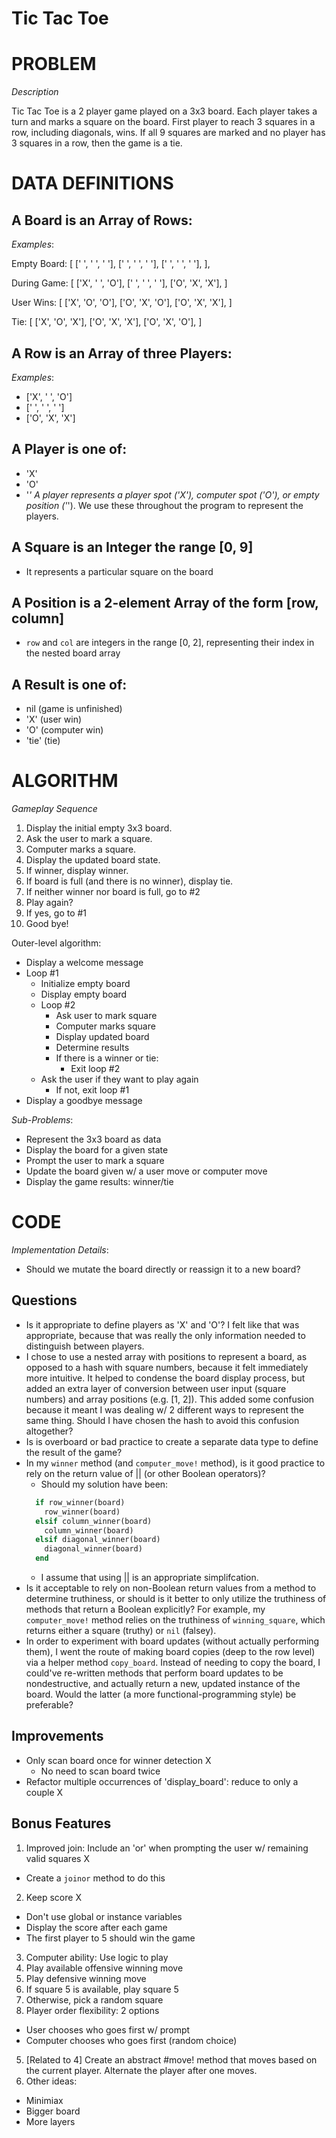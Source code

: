 # Tic Tac Toe

# PROBLEM

*Description*

Tic Tac Toe is a 2 player game played on a 3x3 board. Each player takes a turn and
marks a square on the board. First player to reach 3 squares in a row, including diagonals,
wins. If all 9 squares are marked and no player has 3 squares in a row, then the game is a tie.

# DATA DEFINITIONS

## A Board is an Array of Rows:

*Examples*:

Empty Board:
[
  [' ', ' ', ' '],
  [' ', ' ', ' '],
  [' ', ' ', ' '],
],

During Game:
[
  ['X', ' ', 'O'],
  [' ', ' ', ' '],
  ['O', 'X', 'X'],
]

User Wins: 
[
  ['X', 'O', 'O'],
  ['O', 'X', 'O'],
  ['O', 'X', 'X'],
]

Tie:
[
  ['X', 'O', 'X'],
  ['O', 'X', 'X'],
  ['O', 'X', 'O'],
]

## A Row is an Array of three Players:

*Examples*:
- ['X', ' ', 'O']
- [' ', ' ', ' ']
- ['O', 'X', 'X']

## A Player is one of:
- 'X'
- 'O'
- '_'
A player represents a player spot ('X'), computer spot ('O'), or empty position ('_'). We use these throughout the program to represent the players.

## A Square is an Integer the range [0, 9]
- It represents a particular square on the board

## A Position is a 2-element Array of the form [row, column]
- `row` and `col` are integers in the range [0, 2], representing their index in the nested board array

## A Result is one of:
- nil (game is unfinished)
- 'X' (user win)
- 'O' (computer win)
- 'tie' (tie)

# ALGORITHM

*Gameplay Sequence*

1. Display the initial empty 3x3 board.
2. Ask the user to mark a square.
3. Computer marks a square.
4. Display the updated board state.
5. If winner, display winner.
6. If board is full (and there is no winner), display tie.
7. If neither winner nor board is full, go to #2
8. Play again?
9. If yes, go to #1
10. Good bye!

Outer-level algorithm:
- Display a welcome message
- Loop #1
  - Initialize empty board
  - Display empty board
  - Loop #2
    - Ask user to mark square
    - Computer marks square
    - Display updated board
    - Determine results
    - If there is a winner or tie:
      - Exit loop #2
  - Ask the user if they want to play again
    - If not, exit loop #1
- Display a goodbye message


*Sub-Problems*:
- Represent the 3x3 board as data
- Display the board for a given state
- Prompt the user to mark a square
- Update the board given w/ a user move or computer move
- Display the game results: winner/tie

# CODE

*Implementation Details*:
- Should we mutate the board directly or reassign it to a new board?

## Questions

- Is it appropriate to define players as 'X' and 'O'? I felt like that was appropriate, because that was really the only information needed to distinguish between players.
- I chose to use a nested array with positions to represent a board, as opposed to a hash with square numbers, because it felt immediately more intuitive. It helped to condense the board display process, but added an extra layer of conversion between user input (square numbers) and array positions (e.g. [1, 2]). This added some confusion because it meant I was dealing w/ 2 different ways to represent the same thing. Should I have chosen the hash to avoid this confusion altogether?
- Is is overboard or bad practice to create a separate data type to define the result of the game?
- In my `winner` method (and `computer_move!` method), is it good practice to rely on the return value of || (or other Boolean operators)?
  - Should my solution have been:
  ```ruby
    if row_winner(board)
      row_winner(board)
    elsif column_winner(board)
      column_winner(board)
    elsif diagonal_winner(board)
      diagonal_winner(board)
    end
  ```
  - I assume that using || is an appropriate simplifcation.
- Is it acceptable to rely on non-Boolean return values from a method to determine truthiness, or should is it better to only utilize the truthiness of methods that return a Boolean explicitly? For example, my `computer_move!` method relies on the truthiness of `winning_square`, which returns either a square (truthy) or `nil` (falsey).
- In order to experiment with board updates (without actually performing them), I went the route of making board copies (deep to the row level) via a helper method `copy_board`. Instead of needing to copy the board, I could've re-written methods that perform board updates to be nondestructive, and actually return a new, updated instance of the board. Would the latter (a more functional-programming style) be preferable?

## Improvements

- Only scan board once for winner detection X
  - No need to scan board twice
- Refactor multiple occurrences of 'display_board': reduce to only a couple X

## Bonus Features

1. Improved join: Include an 'or' when prompting the user w/ remaining valid squares X
  - Create a `joinor` method to do this
2. Keep score X
  - Don't use global or instance variables
  - Display the score after each game
  - The first player to 5 should win the game
3. Computer ability: Use logic to play
  1. Play available offensive winning move
  2. Play defensive winning move
  3. If square 5 is available, play square 5
  4. Otherwise, pick a random square
4. Player order flexibility: 2 options
  - User chooses who goes first w/ prompt
  - Computer chooses who goes first (random choice)
5. [Related to 4] Create an abstract #move! method that moves based on the current player. Alternate the player after one moves.
6. Other ideas:
  - Minimiax
  - Bigger board
  - More layers